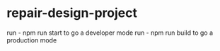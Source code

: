 # repair-design-project

run - npm run start to go a developer mode 
run - npm run build to go a production mode
